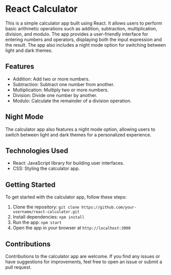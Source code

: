 # React Calculator

This is a simple calculator app built using React. It allows users to perform basic arithmetic operations such as addition, subtraction, multiplication, division, and modulo. The app provides a user-friendly interface for entering numbers and operators, displaying both the input expression and the result. The app also includes a night mode option for switching between light and dark themes. 

## Features

- Addition: Add two or more numbers.
- Subtraction: Subtract one number from another.
- Multiplication: Multiply two or more numbers.
- Division: Divide one number by another.
- Modulo: Calculate the remainder of a division operation.

## Night Mode

The calculator app also features a night mode option, allowing users to switch between light and dark themes for a personalized experience.

## Technologies Used

- React: JavaScript library for building user interfaces.
- CSS: Styling the calculator app.

## Getting Started

To get started with the calculator app, follow these steps:

1. Clone the repository: `git clone https://github.com/your-username/react-calculator.git`
2. Install dependencies: `npm install`
3. Run the app: `npm start`
4. Open the app in your browser at `http://localhost:3000`

## Contributions

Contributions to the calculator app are welcome. If you find any issues or have suggestions for improvements, feel free to open an issue or submit a pull request.

